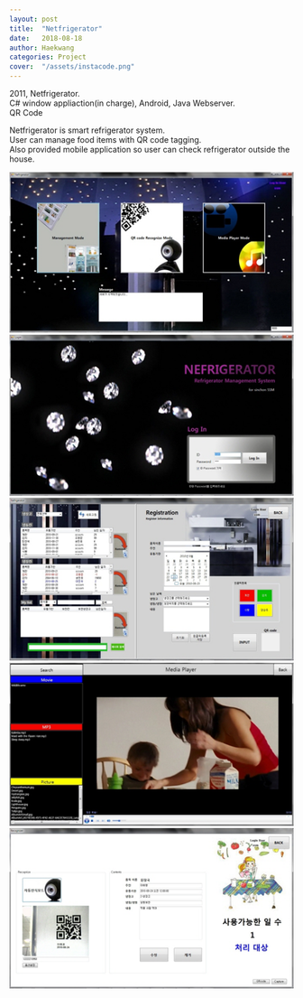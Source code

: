 ```yaml
---
layout: post
title:  "Netfrigerator"
date:   2018-08-18
author: Haekwang
categories: Project
cover:  "/assets/instacode.png"
---
```


2011, Netfrigerator.  
C# window appliaction(in charge), Android, Java Webserver.    
QR Code
   
Netfrigerator is smart refrigerator system.  
User can manage food items with QR code tagging.  
Also provided mobile application so user can check refrigerator outside the house.  
    
<img src="/assets/res/20180818/20180818_1.png" alt="image1" width="600px"/>  
    
<img src="/assets/res/20180818/20180818_2.png" alt="image2" width="600px"/>      
  
<img src="/assets/res/20180818/20180818_3.png" alt="image3" width="600px"/>   
  
<img src="/assets/res/20180818/20180818_4.png" alt="image4" width="600px"/>                
    
<img src="/assets/res/20180818/20180818_5.png" alt="image5" width="600px"/>   

   

